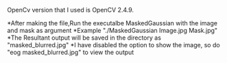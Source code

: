 OpenCv version that I used is OpenCV 2.4.9.


*After making the file,Run the executalbe MaskedGaussian with the image and mask as argument
*Example "./MaskedGaussian Image.jpg Mask.jpg"
*The Resultant output will be saved in the directory as "masked_blurred.jpg"
*I have disabled the option to show the image, so do "eog masked_blurred.jpg" to view the output
